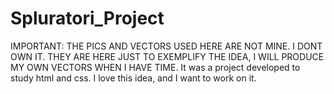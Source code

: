 # Spluratori_Project
IMPORTANT:
THE PICS AND VECTORS USED HERE ARE NOT MINE. I DONT OWN IT. THEY ARE HERE JUST TO EXEMPLIFY THE IDEA, I WILL PRODUCE MY OWN VECTORS WHEN I HAVE TIME.
It was a project developed to study html and css. I love this idea, and I want to work on it. 
